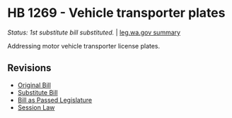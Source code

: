 # HB 1269 - Vehicle transporter plates
*Status: 1st substitute bill substituted.* | [leg.wa.gov summary](https://app.leg.wa.gov/billsummary?BillNumber=1269&Year=2021)

Addressing motor vehicle transporter license plates.

## Revisions
* [Original Bill](1/)
* [Substitute Bill](S/)
* [Bill as Passed Legislature](S.PL/)
* [Session Law](S.SL/)